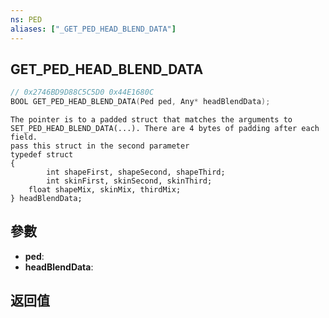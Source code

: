 ```yaml
---
ns: PED
aliases: ["_GET_PED_HEAD_BLEND_DATA"]
---
```

## GET_PED_HEAD_BLEND_DATA

```c
// 0x2746BD9D88C5C5D0 0x44E1680C
BOOL GET_PED_HEAD_BLEND_DATA(Ped ped, Any* headBlendData);
```

```
The pointer is to a padded struct that matches the arguments to SET_PED_HEAD_BLEND_DATA(...). There are 4 bytes of padding after each field.  
pass this struct in the second parameter   
typedef struct  
{  
        int shapeFirst, shapeSecond, shapeThird;   
        int skinFirst, skinSecond, skinThird;   
	float shapeMix, skinMix, thirdMix;  
} headBlendData;  
```

## 參數
* **ped**: 
* **headBlendData**: 

## 返回值
